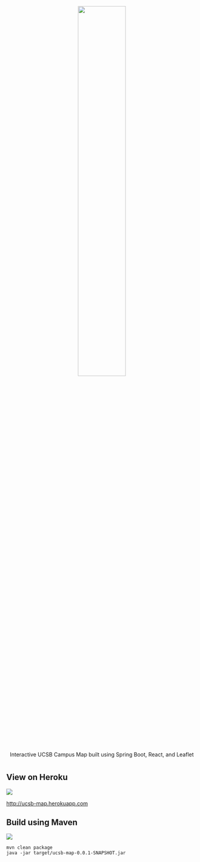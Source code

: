 <p align="center">
    <img src="https://vectr.com/tygooch/cwliL01Vy.svg?width=1612.6211386287864&height=499.67313762929007&select=k1rqVfLtjJ,bg058HDeJ&source=selection"
        height="50%" width="50%">
</p>

<p align="center">
Interactive UCSB Campus Map built using Spring Boot, React, and Leaflet
</p>

#

## View on Heroku
<img src="http://heroku-badge.herokuapp.com/?app=ucsb-map&style=flat&svg=1" /></a>

http://ucsb-map.herokuapp.com

## Build using Maven
<a href="#" alt="Backers on Open Collective">
    <img src="https://travis-ci.org/TyGooch/ucsb-map.svg?branch=master" /></a>

```
mvn clean package
java -jar target/ucsb-map-0.0.1-SNAPSHOT.jar
```
